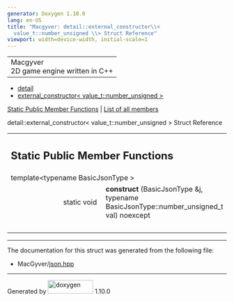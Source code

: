 ```yaml
---
generator: Doxygen 1.10.0
lang: en-US
title: "Macgyver: detail::external_constructor\\<
  value_t::number_unsigned \\> Struct Reference"
viewport: width=device-width, initial-scale=1
---
```


<div id="top">

<div id="titlearea">

<table data-cellspacing="0" data-cellpadding="0">
<colgroup>
<col style="width: 100%" />
</colgroup>
<tbody>
<tr id="projectrow" class="odd">
<td id="projectalign"><div id="projectname">
Macgyver
</div>
<div id="projectbrief">
2D game engine written in C++
</div></td>
</tr>
</tbody>
</table>

</div>

<div id="main-nav">

</div>

<div id="nav-path" class="navpath">

- <a href="namespacedetail.html" class="el">detail</a>
- <a
  href="structdetail_1_1external__constructor_3_01value__t_1_1number__unsigned_01_4.html"
  class="el">external_constructor&lt; value_t::number_unsigned &gt;</a>

</div>

</div>

<div class="header">

<div class="summary">

[Static Public Member Functions](#pub-static-methods) \| [List of all
members](structdetail_1_1external__constructor_3_01value__t_1_1number__unsigned_01_4-members.html)

</div>

<div class="headertitle">

<div class="title">

detail::external_constructor\< value_t::number_unsigned \> Struct
Reference

</div>

</div>

</div>

<div class="contents">

<table class="memberdecls">
<colgroup>
<col style="width: 50%" />
<col style="width: 50%" />
</colgroup>
<tbody>
<tr class="odd heading">
<td colspan="2"><h2 id="static-public-member-functions"
class="groupheader"><span id="pub-static-methods"></span> Static Public
Member Functions</h2></td>
</tr>
<tr id="r_a37425f144a89bf790816b8717b3b68b7"
class="even memitem:a37425f144a89bf790816b8717b3b68b7">
<td colspan="2" class="memTemplParams"><span
id="a37425f144a89bf790816b8717b3b68b7"></span> template&lt;typename
BasicJsonType &gt;</td>
</tr>
<tr class="odd memitem:a37425f144a89bf790816b8717b3b68b7">
<td class="memTemplItemLeft" style="text-align: right;"
data-valign="top">static void </td>
<td class="memTemplItemRight"
data-valign="bottom"><strong>construct</strong> (BasicJsonType &amp;j,
typename BasicJsonType::number_unsigned_t val) noexcept</td>
</tr>
<tr class="even separator:a37425f144a89bf790816b8717b3b68b7">
<td colspan="2" class="memSeparator"> </td>
</tr>
</tbody>
</table>

------------------------------------------------------------------------

The documentation for this struct was generated from the following file:

- MacGyver/<a href="json_8hpp_source.html" class="el">json.hpp</a>

</div>

------------------------------------------------------------------------

<span class="small">Generated
by [<img src="doxygen.svg" class="footer" width="104" height="31"
alt="doxygen" />](https://www.doxygen.org/index.html) 1.10.0</span>
